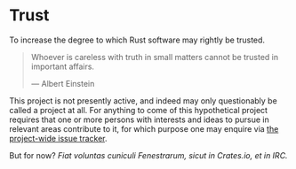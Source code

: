 # Trust

To increase the degree to which Rust software may rightly be trusted.

> Whoever is careless with truth in small matters cannot be trusted in
> important affairs.
>
> &#x2014; Albert Einstein

This project is not presently active, and indeed may only questionably be
called a project at all. For anything to come of this hypothetical project
requires that one or more persons with interests and ideas to pursue in
relevant areas contribute to it, for which purpose one may enquire via [the
project-wide issue tracker][meta-issues].

But for now? _Fiat voluntas cuniculi Fenestrarum, sicut in Crates.io, et in
IRC._

[meta-issues]: <https://gitlab.com/t-rust/meta/issues>

